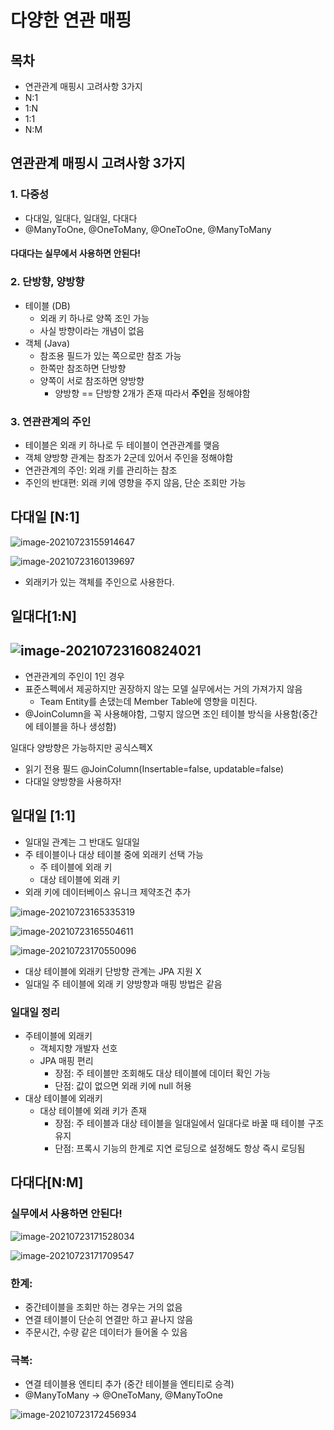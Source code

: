# 다양한 연관 매핑

## 목차

- 연관관계 매핑시 고려사항 3가지
- N:1
- 1:N
- 1:1
- N:M



## 연관관계 매핑시 고려사항 3가지

### 1. 다중성

- 다대일, 일대다, 일대일, 다대다
- @ManyToOne, @OneToMany, @OneToOne, @ManyToMany

#### 다대다는 실무에서 사용하면 안된다!



### 2. 단방향, 양방향

- 테이블 (DB)
  - 외래 키 하나로 양쪽 조인 가능
  - 사실 방향이라는 개념이 없음
- 객체 (Java)
  - 참조용 필드가 있는 쪽으로만 참조 가능
  - 한쪽만 참조하면 단방향
  - 양쪽이 서로 참조하면 양방향
    - 양방향 == 단방향 2개가 존재 따라서 **주인**을 정해야함



### 3. 연관관계의 주인

- 테이블은 외래 키 하나로 두 테이블이 연관관계를 맺음
- 객체 양방향 관계는 참조가 2군데 있어서 주인을 정해야함
- 연관관계의 주인: 외래 키를 관리하는 참조
- 주인의 반대편: 외래 키에 영향을 주지 않음, 단순 조회만 가능



## 다대일 [N:1]

![image-20210723155914647](C:\Users\mohai\AppData\Roaming\Typora\typora-user-images\image-20210723155914647.png)

![image-20210723160139697](C:\Users\mohai\AppData\Roaming\Typora\typora-user-images\image-20210723160139697.png)



- 외래키가 있는 객체를 주인으로 사용한다.



## 일대다[1:N]

## ![image-20210723160824021](C:\Users\mohai\AppData\Roaming\Typora\typora-user-images\image-20210723160824021.png)



- 연관관계의 주인이 1인 경우
- 표준스펙에서 제공하지만 권장하지 않는 모델 실무에서는 거의 가져가지 않음
  - Team Entity를 손댔는데 Member Table에 영향을 미친다.
- @JoinColumn을 꼭 사용해야함, 그렇지 않으면 조인 테이블 방식을 사용함(중간에 테이블을 하나 생성함)



일대다 양방향은 가능하지만 공식스펙X

- 읽기 전용 필드 @JoinColumn(Insertable=false, updatable=false)
- 다대일 양방향을 사용하자!



## 일대일 [1:1]

- 일대일 관계는 그 반대도 일대일
- 주 테이블이나 대상 테이블 중에 외래키 선택 가능
  - 주 테이블에 외래 키
  - 대상 테이블에 외래 키
- 외래 키에 데이터베이스 유니크 제약조건 추가

![image-20210723165335319](C:\Users\mohai\AppData\Roaming\Typora\typora-user-images\image-20210723165335319.png)

![image-20210723165504611](C:\Users\mohai\AppData\Roaming\Typora\typora-user-images\image-20210723165504611.png)

![image-20210723170550096](C:\Users\mohai\AppData\Roaming\Typora\typora-user-images\image-20210723170550096.png)



- 대상 테이블에 외래키 단방향 관계는 JPA 지원 X
- 일대일 주 테이블에 외래 키 양방향과 매핑 방법은 같음



### 일대일 정리

- 주테이블에 외래키
  - 객체지향 개발자 선호
  - JPA 매핑 편리
    - 장점: 주 테이블만 조회해도 대상 테이블에 데이터 확인 가능
    - 단점: 값이 없으면 외래 키에 null 허용
- 대상 테이블에 외래키
  - 대상 테이블에 외래 키가 존재
    - 장점: 주 테이블과 대상 테이블을 일대일에서 일대다로 바꿀 때 테이블 구조 유지
    - 단점: 프록시 기능의 한계로 지연 로딩으로 설정해도 항상 즉시 로딩됨





## 다대다[N:M]

### 실무에서 사용하면 안된다!

![image-20210723171528034](C:\Users\mohai\AppData\Roaming\Typora\typora-user-images\image-20210723171528034.png)

![image-20210723171709547](C:\Users\mohai\AppData\Roaming\Typora\typora-user-images\image-20210723171709547.png)

### 한계:

- 중간테이블을 조회만 하는 경우는 거의 없음
- 연결 테이블이 단순히 연결만 하고 끝나지 않음
- 주문시간, 수량 같은 데이터가 들어올 수 있음



### 극복:

- 연결 테이블용 엔티티 추가 (중간 테이블을 엔티티로 승격)
- @ManyToMany -> @OneToMany, @ManyToOne

![image-20210723172456934](C:\Users\mohai\AppData\Roaming\Typora\typora-user-images\image-20210723172456934.png)











